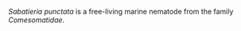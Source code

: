 <em>Sabatieria punctata</em> is a free-living marine nematode from the family <em>Comesomatidae</em>.
